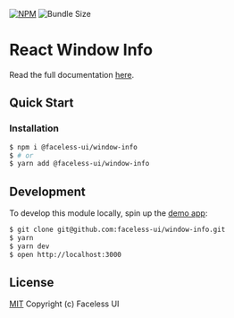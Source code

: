[![NPM](https://img.shields.io/npm/v/@faceless-ui/window-info)](https://www.npmjs.com/@faceless-ui/window-info)
![Bundle Size](https://img.shields.io/bundlephobia/minzip/@faceless-ui/window-info?label=zipped)

# React Window Info

Read the full documentation [here](https://facelessui.com/docs/window-info).

## Quick Start

### Installation

```bash
$ npm i @faceless-ui/window-info
$ # or
$ yarn add @faceless-ui/window-info
```

## Development

To develop this module locally, spin up the [demo app](./demo/App.demo.js):

```bash
$ git clone git@github.com:faceless-ui/window-info.git
$ yarn
$ yarn dev
$ open http://localhost:3000
```

## License

[MIT](https://github.com/faceless-ui/window-info/blob/master/LICENSE) Copyright (c) Faceless UI
